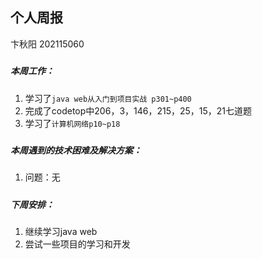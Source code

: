 ## 个人周报

卞秋阳 202115060

##### 

##### 本周工作：

1. 学习了`java web从入门到项目实战 p301~p400`
2. 完成了codetop中206，3，146，215，25，15，21七道题
3. 学习了`计算机网络p10~p18`

##### 

##### 本周遇到的技术困难及解决方案：

1. 问题：无

##### 

##### 下周安排：

1. 继续学习java web
2. 尝试一些项目的学习和开发